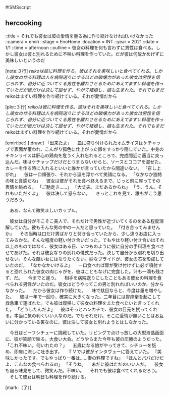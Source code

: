 #!SMSscript

## hercooking

::title = それでも彼女は彼の愛情を量る為に作り続けなければいけなかった
::camera = emiri
::stage = EnoHome
::location = INT
::year = 2021
::date = 1/1
::time = afternoon
::outline = 彼女の料理を何も言わずに男性は食べる。しかし彼女は彼と別れるために不味い料理を作っていた。だが彼は何故かめげずに美味しいというのだ

[note:３行]
$reikoは彼に料理を作る。彼はそれを美味しいと食べてくれる。しかし彼女の作る料理は人を病院送りにするほどの破壊力があった
彼女は男性を信じられず、自分に近づいてくる男性を離れさせるためにあえてまずい料理を作っていた
だが彼だけは決して屈せず、やがて結婚し、娘も生まれた。それでもまだ$reikoはまずい料理を作り続けている。それが愛情だから

[plot:３行]
$reikoは彼に料理を作る。彼はそれを美味しいと食べてくれる。しかし彼女の作る料理は人を病院送りにするほどの破壊力があった
彼女は男性を信じられず、自分に近づいてくる男性を離れさせるためにあえてまずい料理を作っていた
だが彼だけは決して屈せず、やがて結婚し、娘も生まれた。それでもまだ$reikoはまずい料理を作り続けている。それが愛情だから

[emiri:be:]
[:draw:]
「出来たよ」
　皿に盛り付けられたオムライスはケチャップで表面が覆われ、こんがり狐色に仕上がった卵をすっかり隠していた。中身のチキンライスは肝心の鶏肉を危うく入れ忘れるところで、完成間近に適当に突っ込んだ。味はケチャップだけだとつまらないからと、ソースとココアを混ぜた。カレーを作る時に入れるといいと誰かが言っていたから間違いない。
「召し上がれ」
　彼は一口頬張り、それから涙を浮かべて笑顔になる。
「なかなか独特の味と食感だね」
　彼女は彼がそれを食べ終えるまで、じっと前に座ってその表情を眺める。
「ご馳走さ……」
「大丈夫。まだあるからね」
「う、うん。それもいただくよ」
　彼は決して怒らない。
　きっとこれを見て、誰もがこう思うだろう。

　ああ、なんて微笑ましいカップル。

　彼女は自分がそこそこ美人で、それだけで男性が近づいてくるのをある程度理解していた。彼もそんな男の中の一人だと思っていた。
「付き合ってみませんか」
　その当時は口だけ男ばかりと付き合っていたから、少し違うお店に入ってみるかな。そんな程度の軽い付き合いだった。でもやはり軽い付き合いはそれ以上のものではなく、彼女はある日、いつものように彼に自分の手料理を食べさせてあげた。それは彼女なりの別れの儀式だった。決して自分から別れを切り出せない。そんな酷い女にはなりたくない。妙なプライドが、彼女の芯を形成していたのだ。
「なかなかいけるよ」
　一口食べれば胃が受け付けずに必ず噴射すると恐れられた彼女の肉じゃがを、彼はこともなげに完食した。汁も一滴も残さず、だ。
　今までと違う。
　相手を病院送りにしたこともある彼女の料理を食べられる男性がいたのだ。彼女はどうやってこの男と別れればいいのか、分からなかった。
　だから彼女は作り続けた。
　味で駄目ならと、今度は量を増やした。
　彼は一年で一回り、確実に大きくなった。二年目には胃痙攣を起こして救急車で運ばれた。でも彼は復帰して彼女の料理をまた食べたいと言ってくれた。
「どうしたんだよ」
　彼はそっとハンカチで、彼女の目元を拭ってくれる。本当に気の利くいい人なのだ。でもそれだけ。そこに愛情が無いことはお互いに分かっている筈なのに、彼は決して彼女と別れようとはしなかった。

　今日はビーフシチューに挑戦していた。リビングで点けっ放しの大型液晶画面に、彼が笑顔で映る。大食い大会。どうやらまた今年も彼の圧勝のようだった。
「これ不味い。何いれたの？」
　五歳になる娘がやってきて、シチューを舐め、即座に流しに吐き出す。
　ＴＶでは彼がインタヴューに答えていた。
『美味しかったです。でもやっぱり一番は……妻の料理ですね』
「ほんとパパだけだよ、こんなの食べられるの」
「そうね」
　未だに彼はただのいい人だ。
　彼女も自ら味見をして、微笑んだ。不味い。
　それでも彼は食べてくれるだろう。
　そして彼女は明日も料理を作り続ける。

[mark:（了）]
